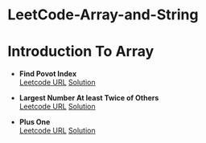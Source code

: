 # LeetCode-Array-and-String

Introduction To Array
=======================
- **Find Povot Index**  
    [Leetcode URL](https://leetcode.com/explore/learn/card/array-and-string/201/introduction-to-array/1144/) 
    [Solution](https://github.com/prerna0995/LeetCode-Array-and-String/blob/main/Introduction%20to%20array/FindPivotIndex.java)
 
- **Largest Number At least Twice of Others**  
    [Leetcode URL](https://leetcode.com/explore/learn/card/array-and-string/201/introduction-to-array/1147/)
    [Solution](https://github.com/prerna0995/LeetCode-Array-and-String/blob/main/Introduction%20to%20array/LargestNumberAtleastTwiceOfOthers.java)
    
- **Plus One**  
    [Leetcode URL](https://leetcode.com/explore/learn/card/array-and-string/201/introduction-to-array/1148/)
    [Solution](https://github.com/prerna0995/LeetCode-Array-and-String/blob/main/Introduction%20to%20array/PlusOne.java)
